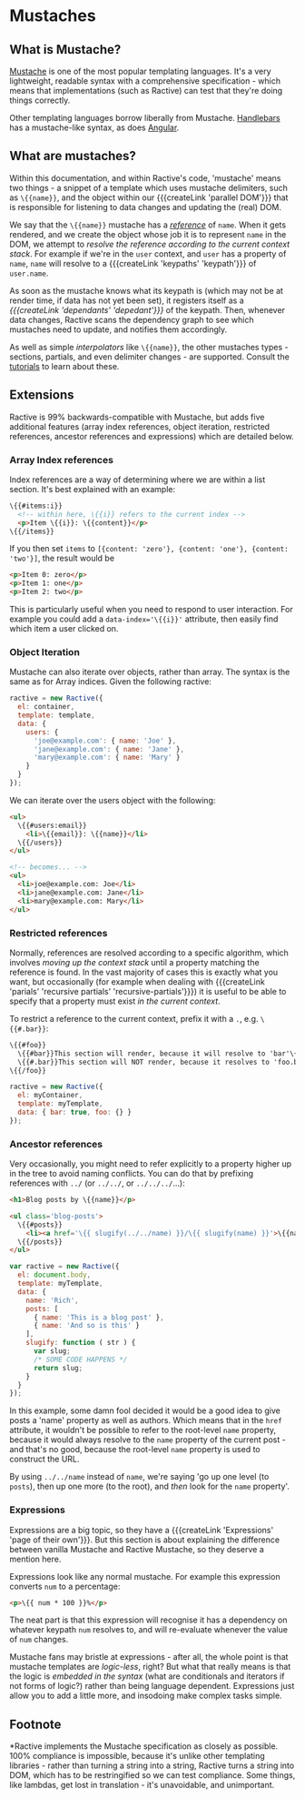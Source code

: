 # Mustaches


## What is Mustache?

[Mustache](http://mustache.github.com) is one of the most popular templating languages. It's a very lightweight, readable syntax with a comprehensive specification - which means that implementations (such as Ractive) can test that they're doing things correctly.

Other templating languages borrow liberally from Mustache. [Handlebars](http://handlebarsjs.com) has a mustache-like syntax, as does [Angular](http://angularjs.org).

## What are mustaches?

Within this documentation, and within Ractive's code, 'mustache' means two things - a snippet of a template which uses mustache delimiters, such as `\{{name}}`, and the object within our {{{createLink 'parallel DOM'}}} that is responsible for listening to data changes and updating the (real) DOM.

We say that the `\{{name}}` mustache has a *[reference](references)* of `name`. When it gets rendered, and we create the object whose job it is to represent `name` in the DOM, we attempt to *resolve the reference according to the current context stack*. For example if we're in the `user` context, and `user` has a property of `name`, `name` will resolve to a {{{createLink 'keypaths' 'keypath'}}} of `user.name`.

As soon as the mustache knows what its keypath is (which may not be at render time, if data has not yet been set), it registers itself as a *{{{createLink 'dependants' 'depedant'}}}* of the keypath. Then, whenever data changes, Ractive scans the dependency graph to see which mustaches need to update, and notifies them accordingly.

As well as simple *interpolators* like `\{{name}}`, the other mustaches types - sections, partials, and even delimiter changes - are supported. Consult the [tutorials](http://learn.ractivejs.org) to learn about these.


## Extensions

Ractive is 99% backwards-compatible with Mustache, but adds five additional features (array index references, object iteration, restricted references, ancestor references and expressions) which are detailed below.


### Array Index references

Index references are a way of determining where we are within a list section. It's best explained with an example:

```html
\{{#items:i}}
  <!-- within here, \{{i}} refers to the current index -->
  <p>Item \{{i}}: \{{content}}</p>
\{{/items}}
```

If you then set `items` to `[{content: 'zero'}, {content: 'one'}, {content: 'two'}]`, the result would be

```html
<p>Item 0: zero</p>
<p>Item 1: one</p>
<p>Item 2: two</p>
```

This is particularly useful when you need to respond to user interaction. For example you could add a `data-index='\{{i}}'` attribute, then easily find which item a user clicked on.

### Object Iteration

Mustache can also iterate over objects, rather than array. The syntax is the same as for Array indices. Given the following ractive:

```javascript
ractive = new Ractive({
  el: container,
  template: template,
  data: {
    users: {
      'joe@example.com': { name: 'Joe' },
      'jane@example.com': { name: 'Jane' },
      'mary@example.com': { name: 'Mary' }
    }
  }
});
```

We can iterate over the users object with the following:

```html
<ul>
  \{{#users:email}}
    <li>\{{email}}: \{{name}}</li>
  \{{/users}}
</ul>

<!-- becomes... -->
<ul>
  <li>joe@example.com: Joe</li>
  <li>jane@example.com: Jane</li>
  <li>mary@example.com: Mary</li>
</ul>
```

### Restricted references

Normally, references are resolved according to a specific algorithm, which involves *moving up the context stack* until a property matching the reference is found. In the vast majority of cases this is exactly what you want, but occasionally (for example when dealing with {{{createLink 'parials' 'recursive partials' 'recursive-partials'}}}) it is useful to be able to specify that a property must exist *in the current context*.

To restrict a reference to the current context, prefix it with a `.`, e.g. `\{{#.bar}}`:

```html
\{{#foo}}
  \{{#bar}}This section will render, because it will resolve to 'bar'\{{/bar}}
  \{{#.bar}}This section will NOT render, because it resolves to 'foo.bar'\{{/.bar}}
\{{/foo}}
```

```js
ractive = new Ractive({
  el: myContainer,
  template: myTemplate,
  data: { bar: true, foo: {} }
});
```


### Ancestor references

Very occasionally, you might need to refer explicitly to a property higher up in the tree to avoid naming conflicts. You can do that by prefixing references with `../` (or `../../`, or `../../../`...):

```html
<h1>Blog posts by \{{name}}</p>

<ul class='blog-posts'>
  \{{#posts}}
    <li><a href='\{{ slugify(../../name) }}/\{{ slugify(name) }}'>\{{name}}</a></li>
  \{{/posts}}
</ul>
```

```js
var ractive = new Ractive({
  el: document.body,
  template: myTemplate,
  data: {
    name: 'Rich',
    posts: [
      { name: 'This is a blog post' },
      { name: 'And so is this' }
    ],
    slugify: function ( str ) {
      var slug;
      /* SOME CODE HAPPENS */
      return slug;
    }
  }
});
```

In this example, some damn fool decided it would be a good idea to give posts a 'name' property as well as authors. Which means that in the `href` attribute, it wouldn't be possible to refer to the root-level `name` property, because it would always resolve to the `name` property of the current post - and that's no good, because the root-level `name` property is used to construct the URL.

By using `../../name` instead of `name`, we're saying 'go up one level (to `posts`), then up one more (to the root), and *then* look for the `name` property'.


### Expressions

Expressions are a big topic, so they have a {{{createLink 'Expressions' 'page of their own'}}}. But this section is about explaining the difference between vanilla Mustache and Ractive Mustache, so they deserve a mention here.

Expressions look like any normal mustache. For example this expression converts `num` to a percentage:

```html
<p>\{{ num * 100 }}%</p>
```

The neat part is that this expression will recognise it has a dependency on whatever keypath `num` resolves to, and will re-evaluate whenever the value of `num` changes.

Mustache fans may bristle at expressions - after all, the whole point is that mustache templates are *logic-less*, right? But what that really means is that the logic is *embedded in the syntax* (what are conditionals and iterators if not forms of logic?) rather than being language dependent. Expressions just allow you to add a little more, and insodoing make complex tasks simple.


## Footnote

*Ractive implements the Mustache specification as closely as possible. 100% compliance is impossible, because it's unlike other templating libraries - rather than turning a string into a string, Ractive turns a string into DOM, which has to be restringified so we can test compliance. Some things, like lambdas, get lost in translation - it's unavoidable, and unimportant.
